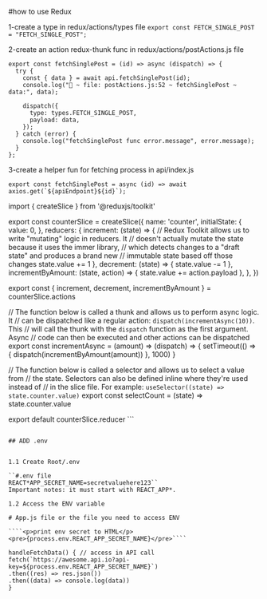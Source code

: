 #how to use Redux

1-create a type in redux/actions/types file
`export const FETCH_SINGLE_POST = "FETCH_SINGLE_POST";`

2-create an action redux-thunk func in redux/actions/postActions.js file

```
export const fetchSinglePost = (id) => async (dispatch) => {
  try {
    const { data } = await api.fetchSinglePost(id);
    console.log("🚀 ~ file: postActions.js:52 ~ fetchSinglePost ~ data:", data);

    dispatch({
      type: types.FETCH_SINGLE_POST,
      payload: data,
    });
  } catch (error) {
    console.log("fetchSinglePost func error.message", error.message);
  }
};
```

3-create a helper fun for fetching process in api/index.js

`` export const fetchSinglePost = async (id) => await axios.get(`${apiEndpoint}${id}`); ``

import { createSlice } from '@reduxjs/toolkit'

export const counterSlice = createSlice({
name: 'counter',
initialState: {
value: 0,
},
reducers: {
increment: (state) => {
// Redux Toolkit allows us to write "mutating" logic in reducers. It
// doesn't actually mutate the state because it uses the immer library,
// which detects changes to a "draft state" and produces a brand new
// immutable state based off those changes
state.value += 1
},
decrement: (state) => {
state.value -= 1
},
incrementByAmount: (state, action) => {
state.value += action.payload
},
},
})

export const { increment, decrement, incrementByAmount } = counterSlice.actions

// The function below is called a thunk and allows us to perform async logic. It
// can be dispatched like a regular action: `dispatch(incrementAsync(10))`. This
// will call the thunk with the `dispatch` function as the first argument. Async
// code can then be executed and other actions can be dispatched
export const incrementAsync = (amount) => (dispatch) => {
setTimeout(() => {
dispatch(incrementByAmount(amount))
}, 1000)
}

// The function below is called a selector and allows us to select a value from
// the state. Selectors can also be defined inline where they're used instead of
// in the slice file. For example: `useSelector((state) => state.counter.value)`
export const selectCount = (state) => state.counter.value

export default counterSlice.reducer ```

`````

## ADD .env


1.1 Create Root/.env

``#.env file
REACT*APP_SECRET_NAME=secretvaluehere123``
Important notes: it must start with REACT_APP*.

1.2 Access the ENV variable

# App.js file or the file you need to access ENV

````<p>print env secret to HTML</p>
<pre>{process.env.REACT_APP_SECRET_NAME}</pre>````

handleFetchData() { // access in API call
fetch(`https://awesome.api.io?api-key=${process.env.REACT_APP_SECRET_NAME}`)
.then((res) => res.json())
.then((data) => console.log(data))
}

`````
